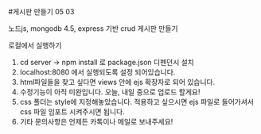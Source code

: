 #게시판 만들기 05 03

노드js, mongodb 4.5, express 기반 crud 게시판 만들기


로컬에서 실행하기

1. cd server -> npm install 로 package.json 디펜던시 설치
2. localhost:8080 에서 실행되도록 설정 되어있습니다.
3. html파일들을 찾고 싶다면 views 안에 ejs 확장자로 되어 있습니다.
4. 수정기능이 아직 미완입니다. 오늘, 내일 중으로 업로드 할게요!
5. css 폴더는 style에 지정해놓았습니다. 적용하고 싶으시면 ejs 파일로 들어가셔서 css 파일 임포트 시켜주시면 됩니다.
6. 기타 문의사항은 언제든 카톡이나 메일로 보내주세요!
